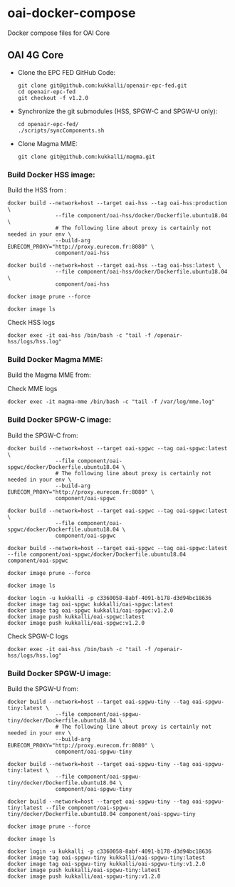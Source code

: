 # oai-docker-compose
Docker compose files for OAI Core


## OAI 4G Core
- Clone the EPC FED GitHub Code:
  ```
  git clone git@github.com:kukkalli/openair-epc-fed.git
  cd openair-epc-fed
  git checkout -f v1.2.0
  ```

- Synchronize the git submodules (HSS, SPGW-C and SPGW-U only):
  ```
  cd openair-epc-fed/
  ./scripts/syncComponents.sh
  
  ```

- Clone Magma MME:
  ```
  git clone git@github.com:kukkalli/magma.git
  ```


### Build Docker HSS image:
Build the HSS from :
```
docker build --network=host --target oai-hss --tag oai-hss:production \
               --file component/oai-hss/docker/Dockerfile.ubuntu18.04 \
               # The following line about proxy is certainly not needed in your env \
               --build-arg EURECOM_PROXY="http://proxy.eurecom.fr:8080" \
               component/oai-hss

docker build --network=host --target oai-hss --tag oai-hss:latest \
               --file component/oai-hss/docker/Dockerfile.ubuntu18.04 \
               component/oai-hss

docker image prune --force

docker image ls
```

Check HSS logs
```
docker exec -it oai-hss /bin/bash -c "tail -f /openair-hss/logs/hss.log"
```


### Build Docker Magma MME:
Build the Magma MME from:

Check MME logs
```
docker exec -it magma-mme /bin/bash -c "tail -f /var/log/mme.log"
```


### Build Docker SPGW-C image:
Build the SPGW-C from:
```
docker build --network=host --target oai-spgwc --tag oai-spgwc:latest \
               --file component/oai-spgwc/docker/Dockerfile.ubuntu18.04 \
               # The following line about proxy is certainly not needed in your env \
               --build-arg EURECOM_PROXY="http://proxy.eurecom.fr:8080" \
               component/oai-spgwc

docker build --network=host --target oai-spgwc --tag oai-spgwc:latest \
               --file component/oai-spgwc/docker/Dockerfile.ubuntu18.04 \
               component/oai-spgwc
               
docker build --network=host --target oai-spgwc --tag oai-spgwc:latest --file component/oai-spgwc/docker/Dockerfile.ubuntu18.04 component/oai-spgwc

docker image prune --force

docker image ls

docker login -u kukkalli -p c3360058-8abf-4091-b178-d3d94bc18636
docker image tag oai-spgwc kukkalli/oai-spgwc:latest
docker image tag oai-spgwc kukkalli/oai-spgwc:v1.2.0
docker image push kukkalli/oai-spgwc:latest
docker image push kukkalli/oai-spgwc:v1.2.0
```

Check SPGW-C logs
```
docker exec -it oai-hss /bin/bash -c "tail -f /openair-hss/logs/hss.log"
```



### Build Docker SPGW-U image:
Build the SPGW-U from:
```
docker build --network=host --target oai-spgwu-tiny --tag oai-spgwu-tiny:latest \
               --file component/oai-spgwu-tiny/docker/Dockerfile.ubuntu18.04 \
               # The following line about proxy is certainly not needed in your env \
               --build-arg EURECOM_PROXY="http://proxy.eurecom.fr:8080" \
               component/oai-spgwu-tiny

docker build --network=host --target oai-spgwu-tiny --tag oai-spgwu-tiny:latest \
               --file component/oai-spgwu-tiny/docker/Dockerfile.ubuntu18.04 \
               component/oai-spgwu-tiny

docker build --network=host --target oai-spgwu-tiny --tag oai-spgwu-tiny:latest --file component/oai-spgwu-tiny/docker/Dockerfile.ubuntu18.04 component/oai-spgwu-tiny

docker image prune --force

docker image ls

docker login -u kukkalli -p c3360058-8abf-4091-b178-d3d94bc18636
docker image tag oai-spgwu-tiny kukkalli/oai-spgwu-tiny:latest
docker image tag oai-spgwu-tiny kukkalli/oai-spgwu-tiny:v1.2.0
docker image push kukkalli/oai-spgwu-tiny:latest
docker image push kukkalli/oai-spgwu-tiny:v1.2.0
```
